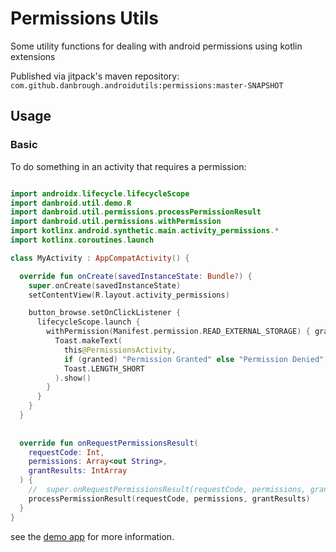 
# Permissions Utils

Some utility functions for dealing with android permissions using
kotlin extensions

Published via jitpack's maven repository: 
`com.github.danbrough.androidutils:permissions:master-SNAPSHOT`


## Usage

### Basic 

To do something in an activity that requires a permission:

```kotlin

import androidx.lifecycle.lifecycleScope
import danbroid.util.demo.R
import danbroid.util.permissions.processPermissionResult
import danbroid.util.permissions.withPermission
import kotlinx.android.synthetic.main.activity_permissions.*
import kotlinx.coroutines.launch

class MyActivity : AppCompatActivity() {

  override fun onCreate(savedInstanceState: Bundle?) {
    super.onCreate(savedInstanceState)
    setContentView(R.layout.activity_permissions)

    button_browse.setOnClickListener {
      lifecycleScope.launch {
        withPermission(Manifest.permission.READ_EXTERNAL_STORAGE) { granted ->
          Toast.makeText(
            this@PermissionsActivity,
            if (granted) "Permission Granted" else "Permission Denied",
            Toast.LENGTH_SHORT
          ).show()
        }
      }
    }
  }
  
  
  override fun onRequestPermissionsResult(
    requestCode: Int,
    permissions: Array<out String>,
    grantResults: IntArray
  ) {
    //  super.onRequestPermissionsResult(requestCode, permissions, grantResults)
    processPermissionResult(requestCode, permissions, grantResults)
  }
}


```
see the [demo app](https://github.com/danbrough/androidutils/tree/master/demo) for more information.


